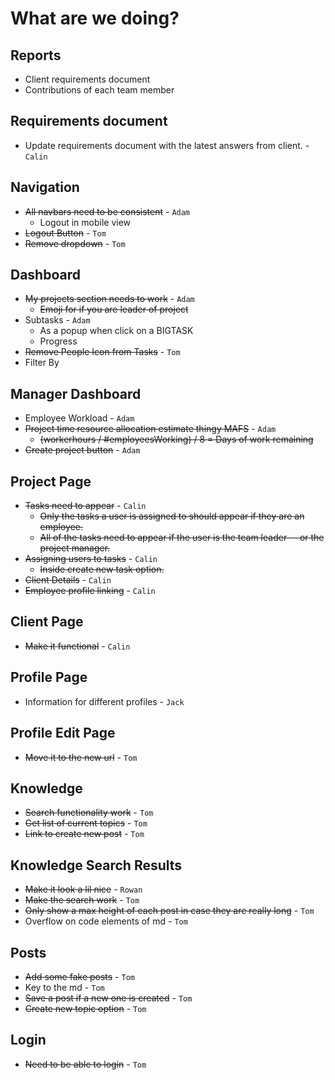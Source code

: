 # What are we doing?

## Reports

- Client requirements document
- Contributions of each team member

## Requirements document

- Update requirements document with the latest answers from client. - `Calin`

## Navigation

- ~~All navbars need to be consistent~~ - `Adam`
  - Logout in mobile view
- ~~Logout Button~~ - `Tom`
- ~~Remove dropdown~~ - `Tom`

## Dashboard

- ~~My projects section needs to work~~ - `Adam`
  - ~~Emoji for if you are leader of project~~
- Subtasks - `Adam`
  - As a popup when click on a BIGTASK
  - Progress
- ~~Remove People Icon from Tasks~~ - `Tom`
- Filter By

## Manager Dashboard

- Employee Workload - `Adam`
- ~~Project time resource allocation estimate thingy MAFS~~ - `Adam`
  - ~~(workerhours / #employeesWorking) / 8 = Days of work remaining~~
- ~~Create project button~~ - `Adam`

## Project Page

- ~~Tasks need to appear~~ - `Calin`
  - ~~Only the tasks a user is assigned to should appear if they are an employee.~~
  - ~~All of the tasks need to appear if the user is the team leader -- or the project manager.~~
- ~~Assigning users to tasks~~ - `Calin`
  - ~~Inside create new task option.~~
- ~~Client Details~~ - `Calin`
- ~~Employee profile linking~~ - `Calin`

## Client Page

- ~~Make it functional~~ - `Calin`

## Profile Page

- Information for different profiles - `Jack`

## Profile Edit Page

- ~~Move it to the new url~~ - `Tom`

## Knowledge

- ~~Search functionality work~~ - `Tom`
- ~~Get list of current topics~~ - `Tom`
- ~~Link to create new post~~ - `Tom`

## Knowledge Search Results

- ~~Make it look a lil nice~~ - `Rowan`
- ~~Make the search work~~ - `Tom`
- ~~Only show a max height of each post in case they are really long~~ - `Tom`
- Overflow on code elements of md - `Tom`

## Posts

- ~~Add some fake posts~~ - `Tom`
- Key to the md - `Tom`
- ~~Save a post if a new one is created~~ - `Tom`
- ~~Create new topic option~~ - `Tom`

## Login

- ~~Need to be able to login~~ - `Tom`
